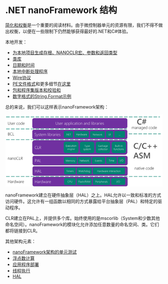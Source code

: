 # .NET **nanoFramework** 结构

[简化和权衡](simplifications-and-trade-offs.md)是一个重要的阅读材料。由于微控制器单元的资源有限，我们不得不做出权衡，以便在一些限制下仍然能够获得最好的.NET和C#体验。

本地开发：

- [为本地项目生成存根、NANOCLR宏、参数和返回类型](nanoclr-stub-args.md)
- [类库](class-libraries.md)
- [日期和时间](date-and-time.md)
- [本地中断处理程序](native-interrupt-handlers.md)
- [Wire协议](wire-protocol.md)
- [PE文件格式](pe-file.md)和更多细节[在这里](pe-file/index.md)
- [包和程序集版本和校验和](guide-version-checksums.md)
- [数字格式的String.Format示例](string-format-examples.md)

总的来说，我们可以这样表示nanoFramework架构：

![architecture](../../images/architecture.png)

nanoFramework建立在硬件抽象层（HAL）之上。HAL允许以一致和标准的方式访问硬件。这允许有一组函数以相同的方式暴露给平台抽象层（PAL）和特定的驱动程序。

CLR建立在PAL上，并提供多个库。始终使用的是mscorlib（System和少数其他命名空间）。nanoFramework的模块化允许添加任意数量的命名空间、类。它们都将链接到CLR。

其他架构元素：

- [nanoFramework架构的单元测试](unit-test.md)
- [浮点数计算](floating-point-calculations.md)
- [应用程序部署](deployment.md)
- [线程执行](thread-execution.md)
- [HAL](HAL.md)